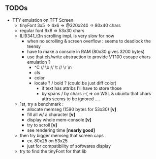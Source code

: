 ## TODOs


 - TTY emulation on TFT Screen
   - tinyFont 3x5 => 4x6 => @320x240 => 80x40 chars
   - regular font 6x8 => 53x30 chars
   - ILI9341_t3n scrolling impl. is very slow for now
     - when no scrolling & screen overflow : seems to deadlock the teensy
     - have to make a console in RAM (80x30 gives 3200 bytes)
     - use that cls/write abstraction to provide VT100 escape chars emulation ?
        - ^C // \b // \t // \r \n
        - cls
        - color
        - locate ? / bold ? (could be just diff color)
          - if text has attribs I'll have to store those
          - by spans / by chars :-( => on WSL & ubuntu that chars attrs seems to be ignored ....
    - 1st, try a benchmark : 
      - allocate memseg (1590 bytes for 53x30) **[v]**
      - fill all w/ a character **[v]**
      - display whole mem-console **[v]**
      - try to scroll **[v]**
      - see rendering time **[nearly good]** 
    - then try bigger memseg that screen caps
      - ex. 80x25 on 53x25
      - just for compatibility of softwares display
    - try to find the tinyFont for that lib

